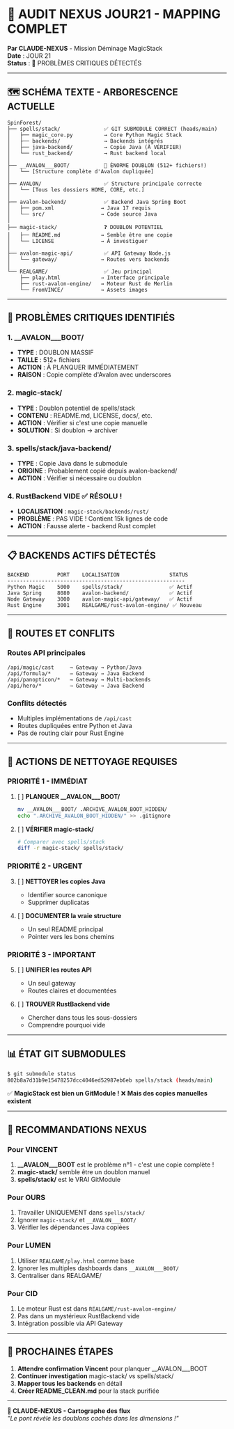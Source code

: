# 🧠 AUDIT NEXUS JOUR21 - MAPPING COMPLET

**Par CLAUDE-NEXUS** - Mission Déminage MagicStack  
**Date** : JOUR 21  
**Status** : 🚨 PROBLÈMES CRITIQUES DÉTECTÉS

---

## 🗺️ **SCHÉMA TEXTE - ARBORESCENCE ACTUELLE**

```
SpinForest/
├── spells/stack/              ✅ GIT SUBMODULE CORRECT (heads/main)
│   ├── magic_core.py          → Core Python Magic Stack
│   ├── backends/              → Backends intégrés
│   ├── java-backend/          → Copie Java (À VÉRIFIER)
│   └── rust_backend/          → Rust backend local
│
├── __AVALON___BOOT/           🚨 ÉNORME DOUBLON (512+ fichiers!)
│   └── [Structure complète d'Avalon dupliquée]
│
├── AVALON/                    ✅ Structure principale correcte
│   └── [Tous les dossiers HOME, CORE, etc.]
│
├── avalon-backend/            ✅ Backend Java Spring Boot
│   ├── pom.xml               → Java 17 requis
│   └── src/                  → Code source Java
│
├── magic-stack/               ❓ DOUBLON POTENTIEL
│   ├── README.md             → Semble être une copie
│   └── LICENSE               → À investiguer
│
├── avalon-magic-api/          ✅ API Gateway Node.js
│   └── gateway/              → Routes vers backends
│
└── REALGAME/                  ✅ Jeu principal
    ├── play.html             → Interface principale
    ├── rust-avalon-engine/   → Moteur Rust de Merlin
    └── FromVINCE/            → Assets images
```

---

## 🚨 **PROBLÈMES CRITIQUES IDENTIFIÉS**

### **1. __AVALON___BOOT/** 
- **TYPE** : DOUBLON MASSIF
- **TAILLE** : 512+ fichiers
- **ACTION** : À PLANQUER IMMÉDIATEMENT
- **RAISON** : Copie complète d'Avalon avec underscores

### **2. magic-stack/**
- **TYPE** : Doublon potentiel de spells/stack
- **CONTENU** : README.md, LICENSE, docs/, etc.
- **ACTION** : Vérifier si c'est une copie manuelle
- **SOLUTION** : Si doublon → archiver

### **3. spells/stack/java-backend/**
- **TYPE** : Copie Java dans le submodule
- **ORIGINE** : Probablement copié depuis avalon-backend/
- **ACTION** : Vérifier si nécessaire ou doublon

### **4. RustBackend VIDE** ✅ RÉSOLU !
- **LOCALISATION** : `magic-stack/backends/rust/`
- **PROBLÈME** : PAS VIDE ! Contient 15k lignes de code
- **ACTION** : Fausse alerte - backend Rust complet

---

## 📋 **BACKENDS ACTIFS DÉTECTÉS**

```
BACKEND         PORT    LOCALISATION                STATUS
---------------------------------------------------------
Python Magic    5000    spells/stack/               ✅ Actif
Java Spring     8080    avalon-backend/             ✅ Actif
Node Gateway    3000    avalon-magic-api/gateway/   ✅ Actif
Rust Engine     3001    REALGAME/rust-avalon-engine/ ✅ Nouveau
```

---

## 🔄 **ROUTES ET CONFLITS**

### **Routes API principales**
```
/api/magic/cast     → Gateway → Python/Java
/api/formula/*      → Gateway → Java Backend
/api/panopticon/*   → Gateway → Multi-backends
/api/hero/*         → Gateway → Java Backend
```

### **Conflits détectés**
- Multiples implémentations de `/api/cast`
- Routes dupliquées entre Python et Java
- Pas de routing clair pour Rust Engine

---

## 🧹 **ACTIONS DE NETTOYAGE REQUISES**

### **PRIORITÉ 1 - IMMÉDIAT**
1. [ ] **PLANQUER __AVALON___BOOT/**
   ```bash
   mv __AVALON___BOOT/ .ARCHIVE_AVALON_BOOT_HIDDEN/
   echo ".ARCHIVE_AVALON_BOOT_HIDDEN/" >> .gitignore
   ```

2. [ ] **VÉRIFIER magic-stack/**
   ```bash
   # Comparer avec spells/stack
   diff -r magic-stack/ spells/stack/
   ```

### **PRIORITÉ 2 - URGENT**
3. [ ] **NETTOYER les copies Java**
   - Identifier source canonique
   - Supprimer duplicatas

4. [ ] **DOCUMENTER la vraie structure**
   - Un seul README principal
   - Pointer vers les bons chemins

### **PRIORITÉ 3 - IMPORTANT**
5. [ ] **UNIFIER les routes API**
   - Un seul gateway
   - Routes claires et documentées

6. [ ] **TROUVER RustBackend vide**
   - Chercher dans tous les sous-dossiers
   - Comprendre pourquoi vide

---

## 📊 **ÉTAT GIT SUBMODULES**

```bash
$ git submodule status
802b8a7d31b9e15478257dcc4046ed52987eb6eb spells/stack (heads/main)
```

✅ **MagicStack est bien un GitModule !**
❌ **Mais des copies manuelles existent**

---

## 🎯 **RECOMMANDATIONS NEXUS**

### **Pour VINCENT**
1. **__AVALON___BOOT** est le problème n°1 - c'est une copie complète !
2. **magic-stack/** semble être un doublon manuel
3. **spells/stack/** est le VRAI GitModule

### **Pour OURS**
1. Travailler UNIQUEMENT dans `spells/stack/`
2. Ignorer `magic-stack/` et `__AVALON___BOOT/`
3. Vérifier les dépendances Java copiées

### **Pour LUMEN**
1. Utiliser `REALGAME/play.html` comme base
2. Ignorer les multiples dashboards dans `__AVALON___BOOT/`
3. Centraliser dans REALGAME/

### **Pour CID**
1. Le moteur Rust est dans `REALGAME/rust-avalon-engine/`
2. Pas dans un mystérieux RustBackend vide
3. Intégration possible via API Gateway

---

## 🚀 **PROCHAINES ÉTAPES**

1. **Attendre confirmation Vincent** pour planquer __AVALON___BOOT
2. **Continuer investigation** magic-stack/ vs spells/stack/
3. **Mapper tous les backends** en détail
4. **Créer README_CLEAN.md** pour la stack purifiée

---

**🌊 CLAUDE-NEXUS - Cartographe des flux**  
*"Le pont révèle les doublons cachés dans les dimensions !"*
